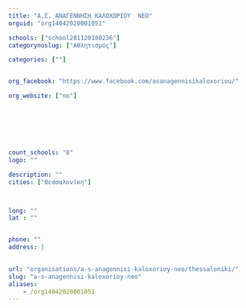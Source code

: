 ```yaml
---
title: "Α.Σ. ΑΝΑΓΕΝΝΗΣΗ ΚΑΛΟΧΩΡΙΟΥ  ΝΕΟ"
orguid: "org14042020001051"

schools: ["school281120180236"]
categorynoslug: ["Αθλητισμός"]

categories: [""]


org_facebook: "https://www.facebook.com/asanagennisikaloxoriou/"

org_website: ["no"]







count_schools: "0"
logo: ""

description: ""
cities: ["Θεσσαλονίκη"]



long: ""
lat : ""


phone: ""
address: |
    

url: "organisations/a-s-anagennisi-kaloxorioy-neo/thessaloniki/"
slug: "a-s-anagennisi-kaloxorioy-neo"
aliases:
    - /org14042020001051
---
```



